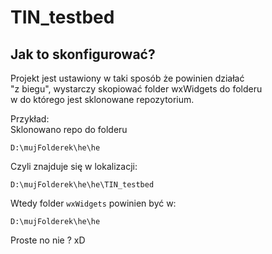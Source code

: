 # TIN_testbed

## Jak to skonfigurować?

Projekt jest ustawiony w taki sposób że powinien działać    \
"z biegu", wystarczy skopiować folder wxWidgets do folderu  \
w do którego jest sklonowane repozytorium.

Przykład: \
Sklonowano repo do folderu

```batch
D:\mujFolderek\he\he
```

Czyli znajduje się w lokalizacji:

```batch
D:\mujFolderek\he\he\TIN_testbed
```

Wtedy folder ```wxWidgets``` powinien być w:

```batch
D:\mujFolderek\he\he
```

Proste no nie ? xD
